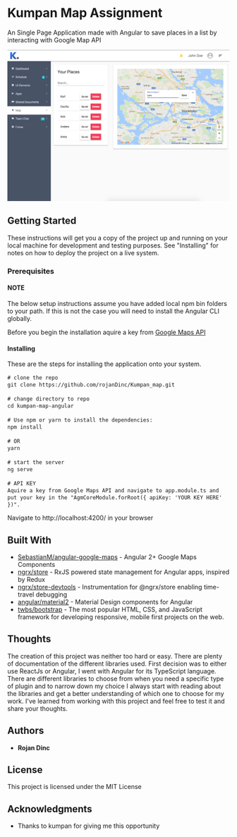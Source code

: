 # Kumpan Map Assignment

An Single Page Application made with Angular to save places in a list by interacting with Google Map API

![](header.png)

## Getting Started

These instructions will get you a copy of the project up and running on your local machine for development and testing purposes. See "Installing" for notes on how to deploy the project on a live system.

### Prerequisites

#### NOTE
The below setup instructions assume you have added local npm bin folders to your path. If this is not the case you will need to install the Angular CLI globally.

Before you begin the installation aquire a key from [Google Maps API](https://developers.google.com/maps/documentation/javascript/get-api-key)

#### Installing

These are the steps for installing the application onto your system.

```
# clone the repo
git clone https://github.com/rojanDinc/Kumpan_map.git

# change directory to repo
cd kumpan-map-angular

# Use npm or yarn to install the dependencies:
npm install

# OR
yarn

# start the server
ng serve

# API KEY
Aquire a key from Google Maps API and navigate to app.module.ts and put your key in the "AgmCoreModule.forRoot({ apiKey: 'YOUR KEY HERE' })".
```
Navigate to http://localhost:4200/ in your browser

## Built With

- [SebastianM/angular-google-maps](https://github.com/SebastianM/angular-google-maps) - Angular 2+ Google Maps Components
- [ngrx/store](https://github.com/ngrx/store) - RxJS powered state management for Angular apps, inspired by Redux
- [ngrx/store-devtools](https://github.com/ngrx/store-devtools) - Instrumentation for @ngrx/store enabling time-travel debugging
- [angular/material2](https://github.com/angular/material2) - Material Design components for Angular
- [twbs/bootstrap](https://github.com/twbs/bootstrap) - The most popular HTML, CSS, and JavaScript framework for developing responsive, mobile first projects on the web.

## Thoughts 
The creation of this project was neither too hard or easy. There are plenty of documentation of the different libraries used.
First decision was to either use ReactJs or Angular, I went with Angular for its TypeScript language.
There are different libraries to choose from when you need a specific type of plugin and to narrow down my choice I always start with reading about the libraries and get a better understanding of which one to choose for my work.
I've learned from working with this project and feel free to test it and share your thoughts.

## Authors

* **Rojan Dinc**

## License

This project is licensed under the MIT License

## Acknowledgments

* Thanks to kumpan for giving me this opportunity
